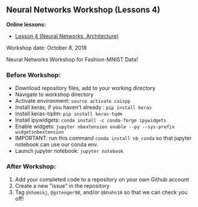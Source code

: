 ## Neural Networks Workshop (Lessons 4)

**Online lessons:** 
* [Lesson 4 (Neural Networks, Architecture)](http://caisplusplus.usc.edu/blog/curriculum/lesson4)

Workshop date: October 8, 2018

Neural Networks Workshop for Fashion-MNIST Data! 

### Before Workshop:
* Download repository files, add to your working directory
* Navigate to workshop directory
* Activate environment: `source activate caispp`
* Install keras, if you haven't already : `pip install keras`
* Install keras-tqdm: `pip install keras-tqdm`
* Install ipywidgets: `conda install -c conda-forge ipywidgets`
* Enable widgets: `jupyter nbextension enable --py --sys-prefix widgetsnbextension`
* IMPORTANT: run this command `conda install nb_conda` so that jupyter notebook can use our conda env.
* Launch jupyter notebook: `jupyter notebook`

### After Workshop:
1. Add your completed code to a repository on your own Github account
2. Create a new "issue" in the repository
3. Tag `@shomikj`, `@gstenger98`, and/or `@bhahn16` so that we can check you off!
